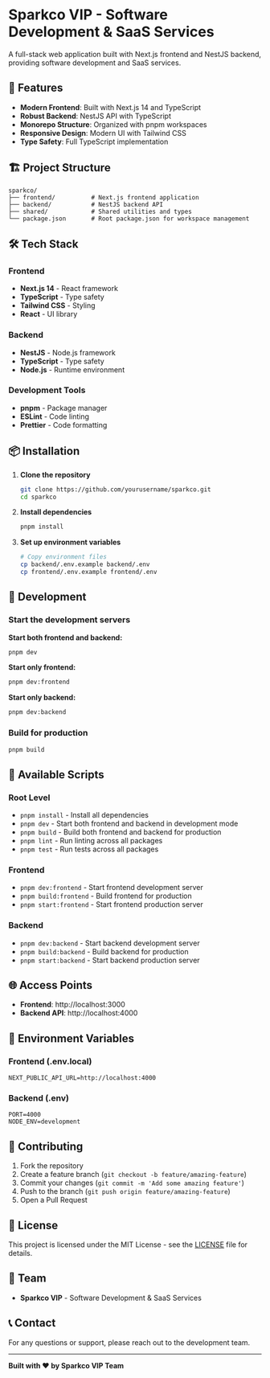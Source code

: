 # Sparkco VIP - Software Development & SaaS Services

A full-stack web application built with Next.js frontend and NestJS backend, providing software development and SaaS services.

## 🚀 Features

- **Modern Frontend**: Built with Next.js 14 and TypeScript
- **Robust Backend**: NestJS API with TypeScript
- **Monorepo Structure**: Organized with pnpm workspaces
- **Responsive Design**: Modern UI with Tailwind CSS
- **Type Safety**: Full TypeScript implementation

## 🏗️ Project Structure

```
sparkco/
├── frontend/          # Next.js frontend application
├── backend/           # NestJS backend API
├── shared/            # Shared utilities and types
└── package.json       # Root package.json for workspace management
```

## 🛠️ Tech Stack

### Frontend
- **Next.js 14** - React framework
- **TypeScript** - Type safety
- **Tailwind CSS** - Styling
- **React** - UI library

### Backend
- **NestJS** - Node.js framework
- **TypeScript** - Type safety
- **Node.js** - Runtime environment

### Development Tools
- **pnpm** - Package manager
- **ESLint** - Code linting
- **Prettier** - Code formatting

## 📦 Installation

1. **Clone the repository**
   ```bash
   git clone https://github.com/yourusername/sparkco.git
   cd sparkco
   ```

2. **Install dependencies**
   ```bash
   pnpm install
   ```

3. **Set up environment variables**
   ```bash
   # Copy environment files
   cp backend/.env.example backend/.env
   cp frontend/.env.example frontend/.env
   ```

## 🚀 Development

### Start the development servers

**Start both frontend and backend:**
```bash
pnpm dev
```

**Start only frontend:**
```bash
pnpm dev:frontend
```

**Start only backend:**
```bash
pnpm dev:backend
```

### Build for production

```bash
pnpm build
```

## 📁 Available Scripts

### Root Level
- `pnpm install` - Install all dependencies
- `pnpm dev` - Start both frontend and backend in development mode
- `pnpm build` - Build both frontend and backend for production
- `pnpm lint` - Run linting across all packages
- `pnpm test` - Run tests across all packages

### Frontend
- `pnpm dev:frontend` - Start frontend development server
- `pnpm build:frontend` - Build frontend for production
- `pnpm start:frontend` - Start frontend production server

### Backend
- `pnpm dev:backend` - Start backend development server
- `pnpm build:backend` - Build backend for production
- `pnpm start:backend` - Start backend production server

## 🌐 Access Points

- **Frontend**: http://localhost:3000
- **Backend API**: http://localhost:4000

## 📝 Environment Variables

### Frontend (.env.local)
```env
NEXT_PUBLIC_API_URL=http://localhost:4000
```

### Backend (.env)
```env
PORT=4000
NODE_ENV=development
```

## 🤝 Contributing

1. Fork the repository
2. Create a feature branch (`git checkout -b feature/amazing-feature`)
3. Commit your changes (`git commit -m 'Add some amazing feature'`)
4. Push to the branch (`git push origin feature/amazing-feature`)
5. Open a Pull Request

## 📄 License

This project is licensed under the MIT License - see the [LICENSE](LICENSE) file for details.

## 👥 Team

- **Sparkco VIP** - Software Development & SaaS Services

## 📞 Contact

For any questions or support, please reach out to the development team.

---

**Built with ❤️ by Sparkco VIP Team**

